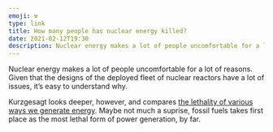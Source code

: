 ```yaml
---
emoji: ☢️
type: link
title: How many people has nuclear energy killed?
date: 2021-02-12T19:30
description: Nuclear energy makes a lot of people uncomfortable for a lot of reasons.
---
```


Nuclear energy makes a lot of people uncomfortable for a lot of reasons. Given that the designs of the deployed fleet of nuclear reactors have a lot of issues, it’s easy to understand why.

Kurzgesagt looks deeper, however, and compares [the lethality of various ways we generate energy][link]. Maybe not much a suprise, fossil fuels takes first place as the most lethal form of power generation, by far.

[link]: https://youtu.be/Jzfpyo-q-RM
